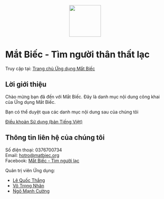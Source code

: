 <p align="center">
  <img width="100" height="100" src="https://blue-eyes-vn-prod.s3.ap-southeast-1.amazonaws.com/public_resources/BlueEyes_logo.png">
</p>

# Mắt Biếc - Tìm người thân thất lạc
Truy cập tại: [Trang chủ Ứng dụng Mắt Biếc](https://home.matbiec.org/)

## Lời giới thiệu

Chào mừng bạn đã đến với Mắt Biếc.
Đây là danh mục nội dung công khai của Ứng dụng Mắt Biếc.

Bạn có thể duyệt qua các danh mục nội dung sau của chúng tôi

[Điều khoản Sử dụng (bản Tiếng Việt)](/TermAndConditions/DieuKhoanSuDung.md)

## Thông tin liên hệ của chúng tôi

Số điện thoại: 0376700734  
Email: hotro@matbiec.org  
Facebook: [Mắt Biếc - Tìm người lạc](https://www.facebook.com/matbiecapp)

Quản trị viên Ứng dụng:
- [Lê Quốc Thắng](https://www.facebook.com/silverhair.guy)  
- [Võ Trọng Nhân](https://www.facebook.com/nhanvo.it)  
- [Ngô Mạnh Cường](https://www.facebook.com/cuong.ngo265)  

